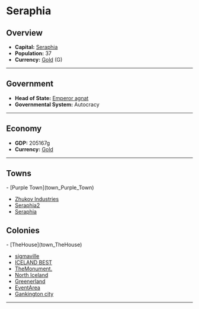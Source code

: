 # <!--NAME-->Seraphia<!--NAME-->

## Overview

- **Capital:** <!--CAPITAL_LINK-->[Seraphia](town_Seraphia)<!--CAPITAL_LINK-->
- **Population:** <!--POPULATION-->37<!--POPULATION-->
- **Currency:** <!--CURRENCY_LINK-->[Gold](currency_Gold)<!--CURRENCY_LINK--> (<!--CURRENCY_ABV-->G<!--CURRENCY_ABV-->)

---

## Government

- **Head of State:** <!--LEADER_TITLE_LINK-->[Emperor agnat](user_agnat)<!--LEADER_TITLE_LINK-->
- **Governmental System:** <!--GOVERNMENT-->Autocracy<!--GOVERNMENT-->

---

## Economy

- **GDP:** <!--GDP-->205167g<!--GDP-->
- **Currency:** <!--CURRENCY_LINK-->[Gold](currency_Gold)<!--CURRENCY_LINK-->

---

## Towns

<!--TOWNS-->- [Purple Town](town_Purple_Town)
- [Zhukov Industries](town_Zhukov_Industries)
- [Seraphia2](town_Seraphia2)
- [Seraphia](town_Seraphia)<!--TOWNS-->

## Colonies

<!--COLONIES-->- [TheHouse](town_TheHouse)
- [sigmaville](town_sigmaville)
- [ICELAND BEST](town_ICELAND_BEST)
- [TheMonument.](town_TheMonument.)
- [North Iceland](town_North_Iceland)
- [Greenerland](town_Greenerland)
- [EventArea](town_EventArea)
- [Gankington city](town_Gankington_city)<!--COLONIES-->

---
